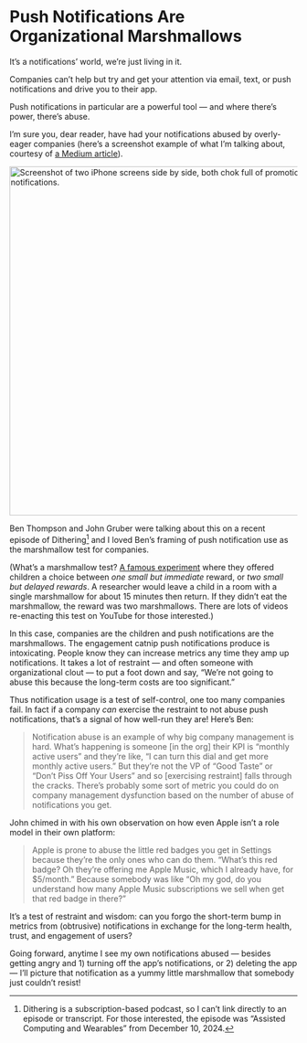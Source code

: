 # Push Notifications Are Organizational Marshmallows

It’s a notifications’ world, we’re just living in it.

Companies can’t help but try and get your attention via email, text, or push notifications and drive you to their app.

Push notifications in particular are a powerful tool — and where there’s power, there’s abuse.

I’m sure you, dear reader, have had your notifications abused by overly-eager companies (here’s a screenshot example of what I’m talking about, courtesy of [a Medium article](https://harpreetvishnoi.medium.com/product-notifications-their-abuse-3a5437099475)).

<img src="https://cdn.jim-nielsen.com/blog/2024/notification-abuse.png" width="574" height="611" alt="Screenshot of two iPhone screens side by side, both chok full of promotional notifications." />

Ben Thompson and John Gruber were talking about this on a recent episode of Dithering[^1] and I loved Ben’s framing of push notification use as the marshmallow test for companies.

(What’s a marshmallow test? [A famous experiment](https://en.wikipedia.org/wiki/Stanford_marshmallow_experiment) where they offered children a choice between _one small but immediate_ reward, or _two small but delayed rewards_. A researcher would leave a child in a room with a single marshmallow for about 15 minutes then return. If they didn’t eat the marshmallow, the reward was two marshmallows. There are lots of videos re-enacting this test on YouTube for those interested.)

In this case, companies are the children and push notifications are the marshmallows. The engagement catnip push notifications produce is intoxicating. People know they can increase metrics any time they amp up notifications. It takes a lot of restraint — and often someone with organizational clout — to put a foot down and say, “We’re not going to abuse this because the long-term costs are too significant.” 

Thus notification usage is a test of self-control, one too many companies fail. In fact if a company _can_ exercise the restraint to not abuse push notifications, that’s a signal of how well-run they are! Here’s Ben:

> Notification abuse is an example of why big company management is hard. What’s happening is someone [in the org] their KPI is “monthly active users” and they’re like, “I can turn this dial and get more monthly active users.” But they’re not the VP of “Good Taste” or “Don’t Piss Off Your Users” and so [exercising restraint] falls through the cracks. There’s probably some sort of metric you could do on company management dysfunction based on the number of abuse of notifications you get.

John chimed in with his own observation on how even Apple isn’t a role model in their own platform:

> Apple is prone to abuse the little red badges you get in Settings because they’re the only ones who can do them. “What’s this red badge? Oh they’re offering me Apple Music, which I already have, for $5/month.” Because somebody was like “Oh my god, do you understand how many Apple Music subscriptions we sell when get that red badge in there?”

It’s a test of restraint and wisdom: can you forgo the short-term bump in metrics from (obtrusive) notifications in exchange for the long-term health, trust, and engagement of users?

Going forward, anytime I see my own notifications abused — besides getting angry and 1) turning off the app’s notifications, or 2) deleting the app — I’ll picture that notification as a yummy little marshmallow that somebody just couldn’t resist!
 
[^1]: Dithering is a subscription-based podcast, so I can’t link directly to an episode or transcript. For those interested, the episode was “Assisted Computing and Wearables” from December 10, 2024.